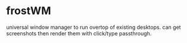 # frostWM
universal window manager to run overtop of existing desktops. can get screenshots then render them with click/type passthrough. 
